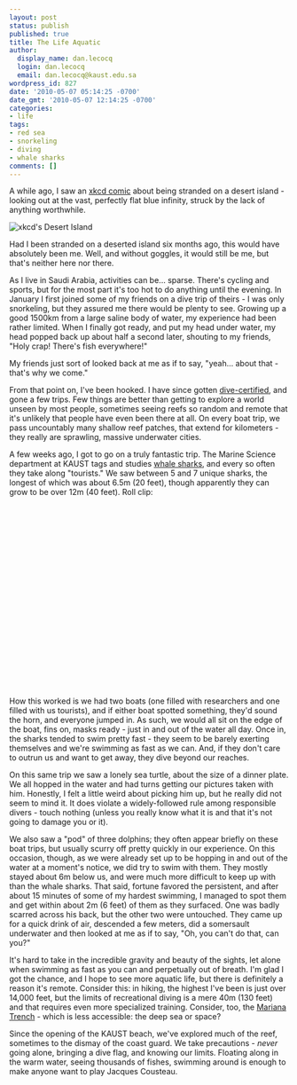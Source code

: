 ```yaml
---
layout: post
status: publish
published: true
title: The Life Aquatic
author:
  display_name: dan.lecocq
  login: dan.lecocq
  email: dan.lecocq@kaust.edu.sa
wordpress_id: 827
date: '2010-05-07 05:14:25 -0700'
date_gmt: '2010-05-07 12:14:25 -0700'
categories:
- life
tags:
- red sea
- snorkeling
- diving
- whale sharks
comments: []
---
```

A while ago, I saw an [xkcd comic](http://xkcd.com/731/) about being stranded on a desert island - looking out at the vast, perfectly flat blue infinity, struck by the lack of anything worthwhile.

![xkcd's Desert Island](http://imgs.xkcd.com/comics/desert_island.png)

Had I been stranded on a deserted island six months ago, this would have absolutely been me.  Well, and without goggles, it would still be me, but that's neither here nor there.

As I live in Saudi Arabia, activities can be... sparse.  There's cycling and sports, but for the most part it's too hot to do anything until the evening.  In January I first joined some of my friends on a dive trip of theirs - I was only snorkeling, but they assured me there would be plenty to see.  Growing up a good 1500km from a large saline body of water, my experience had been rather limited.  When I finally got ready, and put my head under water, my head popped back up about half a second later, shouting to my friends, "Holy crap!  There's fish everywhere!"

My friends just sort of looked back at me as if to say, "yeah... about that - that's why we come."

From that point on, I've been hooked.  I have since gotten [dive-certified](http://www.padi.com/scuba/), and gone a few trips.  Few things are better than getting to explore a world unseen by most people, sometimes seeing reefs so random and remote that it's unlikely that people have even been there at all.  On every boat trip, we pass uncountably many shallow reef patches, that extend for kilometers - they really are sprawling, massive underwater cities.

A few weeks ago, I got to go on a truly fantastic trip.  The Marine Science department at KAUST tags and studies [whale sharks](http://en.wikipedia.org/wiki/Whale_sharks), and every so often they take along "tourists."  We saw between 5 and 7 unique sharks, the longest of which was about 6.5m (20 feet), though apparently they can grow to be over 12m (40 feet).  Roll clip:

<object width="590" height="332"><param name="allowfullscreen" value="true" /><param name="allowscriptaccess" value="always" /><param name="movie" value="http://vimeo.com/moogaloop.swf?clip_id=11734916&server=vimeo.com&show_title=1&show_byline=0&show_portrait=0&color=00ADEF&fullscreen=1" /><embed src="http://vimeo.com/moogaloop.swf?clip_id=11734916&server=vimeo.com&show_title=1&show_byline=0&show_portrait=0&color=00ADEF&fullscreen=1" type="application/x-shockwave-flash" allowfullscreen="true" allowscriptaccess="always" width="590" height="332"></embed></object>

How this worked is we had two boats (one filled with researchers and one filled with us tourists), and if either boat spotted something, they'd sound the horn, and everyone jumped in.  As such, we would all sit on the edge of the boat, fins on, masks ready - just in and out of the water all day.  Once in, the sharks tended to swim pretty fast - they seem to be barely exerting themselves and we're swimming as fast as we can.  And, if they don't care to outrun us and want to get away, they dive beyond our reaches.

On this same trip we saw a lonely sea turtle, about the size of a dinner plate.  We all hopped in the water and had turns getting our pictures taken with him.  Honestly, I felt a little weird about picking him up, but he really did not seem to mind it.  It does violate a widely-followed rule among responsible divers - touch nothing (unless you really know what it is and that it's not going to damage you or it).

We also saw a "pod" of three dolphins; they often appear briefly on these boat trips, but usually scurry off pretty quickly in our experience.  On this occasion, though, as we were already set up to be hopping in and out of the water at a moment's notice, we did try to swim with them.  They mostly stayed about 6m below us, and were much more difficult to keep up with than the whale sharks.  That said, fortune favored the persistent, and after about 15 minutes of some of my hardest swimming, I managed to spot them and get within about 2m (6 feet) of them as they surfaced.  One was badly scarred across his back, but the other two were untouched.  They came up for a quick drink of air, descended a few meters, did a somersault underwater and then looked at me as if to say, "Oh, you can't do that, can you?"

It's hard to take in the incredible gravity and beauty of the sights, let alone when swimming as fast as you can and perpetually out of breath.  I'm glad I got the chance, and I hope to see more aquatic life, but there is definitely a reason it's remote.  Consider this: in hiking, the highest I've been is just over 14,000 feet, but the limits of recreational diving is a mere 40m (130 feet) and that requires even more specialized training.  Consider, too, the [Mariana Trench](http://i.imgur.com/m3ZxZ.jpg) - which is less accessible: the deep sea or space?

Since the opening of the KAUST beach, we've explored much of the reef, sometimes to the dismay of the coast guard.  We take precautions - _never_ going alone, bringing a dive flag, and knowing our limits.  Floating along in the warm water, seeing thousands of fishes, swimming around is enough to make anyone want to play Jacques Cousteau.
